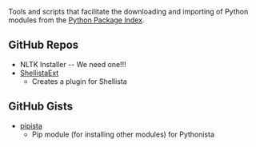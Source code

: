 Tools and scripts that facilitate the downloading and importing of Python modules from the [Python Package Index][1].

GitHub Repos
------------
* NLTK Installer -- We need one!!!
* [ShellistaExt][2]
	* Creates a plugin for Shellista

GitHub Gists
------------
* [pipista][3]
	* Pip module (for installing other modules) for Pythonista

[1]: https://pypi.python.org/pypi
[2]: https://github.com/briarfox/ShellistaExt
[3]: https://gist.github.com/pudquick/4116558


